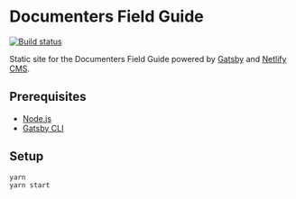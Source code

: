 # Documenters Field Guide

[![Build status](https://github.com/City-Bureau/documenters-field-guide/workflows/Deploy/badge.svg)](https://github.com/City-Bureau/documenters-field-guide/actions)

Static site for the Documenters Field Guide powered by [Gatsby](https://www.gatsbyjs.org/) and [Netlify CMS](https://www.netlify.com).

## Prerequisites

- [Node.js](https://nodejs.org/en/)
- [Gatsby CLI](https://www.gatsbyjs.org/docs/)

## Setup

```bash
yarn
yarn start
```
